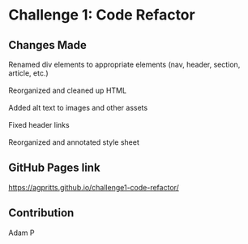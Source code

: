 # Challenge 1: Code Refactor

## Changes Made
Renamed div elements to appropriate elements (nav, header, section, article, etc.) </br>
</br>
Reorganized and cleaned up HTML </br>
</br>
Added alt text to images and other assets </br>
</br>
Fixed header links </br>
</br>
Reorganized and annotated style sheet </br>

## GitHub Pages link
https://agpritts.github.io/challenge1-code-refactor/

## Contribution
Adam P
